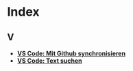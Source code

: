 # Index

## V
* [**VS Code: Mit Github synchronisieren**](https://github.com/oktagon2/my-pdfs/blob/master/vs-code-rezepte.md#mit-github-synchronisieren)
* [**VS Code: Text suchen**](https://github.com/oktagon2/my-pdfs/blob/master/vs-code-rezepte.md#text-suchen) 
